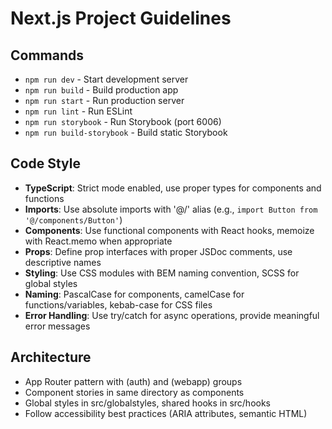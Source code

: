 # Next.js Project Guidelines

## Commands
- `npm run dev` - Start development server
- `npm run build` - Build production app
- `npm run start` - Run production server
- `npm run lint` - Run ESLint
- `npm run storybook` - Run Storybook (port 6006)
- `npm run build-storybook` - Build static Storybook

## Code Style
- **TypeScript**: Strict mode enabled, use proper types for components and functions
- **Imports**: Use absolute imports with '@/' alias (e.g., `import Button from '@/components/Button'`)
- **Components**: Use functional components with React hooks, memoize with React.memo when appropriate
- **Props**: Define prop interfaces with proper JSDoc comments, use descriptive names
- **Styling**: Use CSS modules with BEM naming convention, SCSS for global styles
- **Naming**: PascalCase for components, camelCase for functions/variables, kebab-case for CSS files
- **Error Handling**: Use try/catch for async operations, provide meaningful error messages

## Architecture
- App Router pattern with (auth) and (webapp) groups
- Component stories in same directory as components
- Global styles in src/globalstyles, shared hooks in src/hooks
- Follow accessibility best practices (ARIA attributes, semantic HTML)